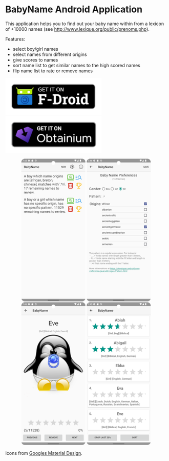 # BabyName Android Application

This application helps you to find out your baby name within from a lexicon of +10000 names (see http://www.lexique.org/public/prenoms.php).

Features:

* select boy/girl names
* select names from different origins
* give scores to names
* sort name list to get similar names to the high scored names
* flip name list to rate or remove names

[<img src="fdroid.png" alt="Get it on F-Droid" width="300px">](https://f-droid.org/repository/browse/?fdid=fr.hnit.babyname)
[<img src="obtainium.png" alt="Get it on Obtainium" width="300px">](https://apps.obtainium.imranr.dev/redirect?r=obtainium://app/%7B%22id%22%3A%22fr.hnit.babyname%22%2C%22url%22%3A%22https%3A%2F%2Fgithub.com%2Fmdecorde%2FBABYNAME%22%2C%22author%22%3A%22mdecorde%22%2C%22name%22%3A%22BabyName%22%2C%22preferredApkIndex%22%3A0%2C%22additionalSettings%22%3A%22%7B%5C%22includePrereleases%5C%22%3Afalse%2C%5C%22fallbackToOlderReleases%5C%22%3Atrue%2C%5C%22filterReleaseTitlesByRegEx%5C%22%3A%5C%22%5C%22%2C%5C%22filterReleaseNotesByRegEx%5C%22%3A%5C%22%5C%22%2C%5C%22verifyLatestTag%5C%22%3Afalse%2C%5C%22sortMethodChoice%5C%22%3A%5C%22date%5C%22%2C%5C%22useLatestAssetDateAsReleaseDate%5C%22%3Afalse%2C%5C%22releaseTitleAsVersion%5C%22%3Afalse%2C%5C%22trackOnly%5C%22%3Afalse%2C%5C%22versionExtractionRegEx%5C%22%3A%5C%22%5C%22%2C%5C%22matchGroupToUse%5C%22%3A%5C%22%5C%22%2C%5C%22versionDetection%5C%22%3Atrue%2C%5C%22releaseDateAsVersion%5C%22%3Afalse%2C%5C%22useVersionCodeAsOSVersion%5C%22%3Afalse%2C%5C%22apkFilterRegEx%5C%22%3A%5C%22%5C%22%2C%5C%22invertAPKFilter%5C%22%3Afalse%2C%5C%22autoApkFilterByArch%5C%22%3Atrue%2C%5C%22appName%5C%22%3A%5C%22%5C%22%2C%5C%22appAuthor%5C%22%3A%5C%22%5C%22%2C%5C%22shizukuPretendToBeGooglePlay%5C%22%3Afalse%2C%5C%22allowInsecure%5C%22%3Afalse%2C%5C%22exemptFromBackgroundUpdates%5C%22%3Afalse%2C%5C%22skipUpdateNotifications%5C%22%3Afalse%2C%5C%22about%5C%22%3A%5C%22%5C%22%2C%5C%22refreshBeforeDownload%5C%22%3Afalse%7D%22%2C%22overrideSource%22%3Anull%7D)

<p align="center">
<img src="metadata/en-US/images/phoneScreenshots/main_screen.png" width="200"> <img src="metadata/en-US/images/phoneScreenshots/edit_screen.png" width="200"> <img src="metadata/en-US/images/phoneScreenshots/flip_search_screen.png" width="200"> <img src="metadata/en-US/images/phoneScreenshots/scroll_search_screen.png" width="200">
</p>

Icons from [Googles Material Design](https://fonts.google.com/icons).
